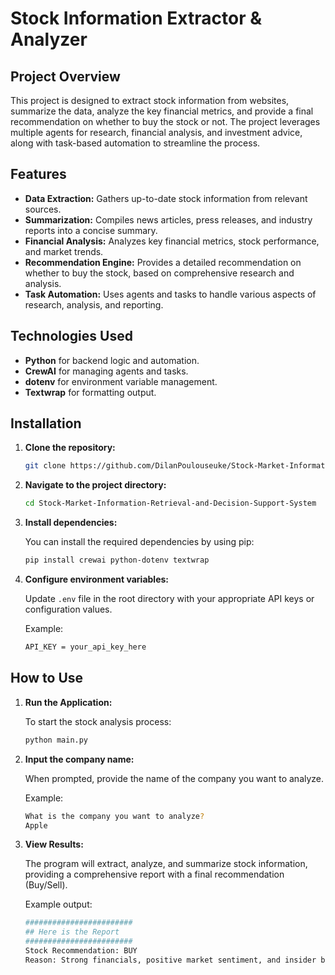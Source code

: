 
# Stock Information Extractor & Analyzer

## Project Overview

This project is designed to extract stock information from websites, summarize the data, analyze the key financial metrics, and provide a final recommendation on whether to buy the stock or not. The project leverages multiple agents for research, financial analysis, and investment advice, along with task-based automation to streamline the process.

## Features

- **Data Extraction:** Gathers up-to-date stock information from relevant sources.
- **Summarization:** Compiles news articles, press releases, and industry reports into a concise summary.
- **Financial Analysis:** Analyzes key financial metrics, stock performance, and market trends.
- **Recommendation Engine:** Provides a detailed recommendation on whether to buy the stock, based on comprehensive research and analysis.
- **Task Automation:** Uses agents and tasks to handle various aspects of research, analysis, and reporting.

## Technologies Used

- **Python** for backend logic and automation.
- **CrewAI** for managing agents and tasks.
- **dotenv** for environment variable management.
- **Textwrap** for formatting output.

## Installation

1. **Clone the repository:**

   ```bash
   git clone https://github.com/DilanPoulouseuke/Stock-Market-Information-Retrieval-and-Decision-Support-System.git
   ```

2. **Navigate to the project directory:**

   ```bash
   cd Stock-Market-Information-Retrieval-and-Decision-Support-System
   ```

3. **Install dependencies:**

   You can install the required dependencies by using pip:

   ```bash
   pip install crewai python-dotenv textwrap
   ```

4. **Configure environment variables:**

   Update `.env` file in the root directory with your appropriate API keys or configuration values.

   Example:

   ```bash
   API_KEY = your_api_key_here
   ```

## How to Use

1. **Run the Application:**

   To start the stock analysis process:

   ```bash
   python main.py
   ```

2. **Input the company name:**

   When prompted, provide the name of the company you want to analyze.

   Example:

   ```bash
   What is the company you want to analyze?
   Apple
   ```

3. **View Results:**

   The program will extract, analyze, and summarize stock information, providing a comprehensive report with a final recommendation (Buy/Sell).

   Example output:

   ```bash
   ########################
   ## Here is the Report
   ########################
   Stock Recommendation: BUY
   Reason: Strong financials, positive market sentiment, and insider buying activity.
   ```
